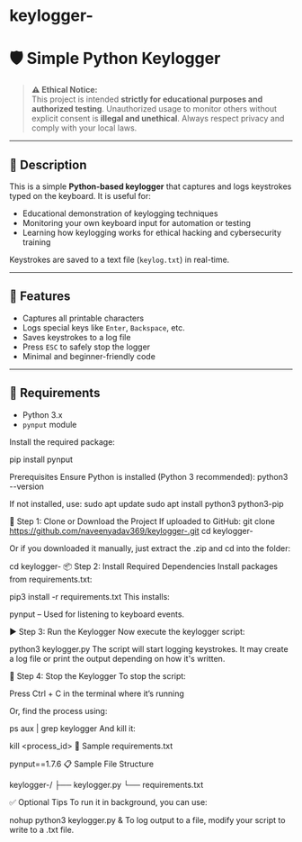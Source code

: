# keylogger-
# 🛡️ Simple Python Keylogger

> **⚠️ Ethical Notice:**  
> This project is intended **strictly for educational purposes and authorized testing**. Unauthorized usage to monitor others without explicit consent is **illegal and unethical**. Always respect privacy and comply with your local laws.

---

## 📌 Description

This is a simple **Python-based keylogger** that captures and logs keystrokes typed on the keyboard. It is useful for:
- Educational demonstration of keylogging techniques
- Monitoring your own keyboard input for automation or testing
- Learning how keylogging works for ethical hacking and cybersecurity training

Keystrokes are saved to a text file (`keylog.txt`) in real-time.

---

## 🔧 Features

- Captures all printable characters
- Logs special keys like `Enter`, `Backspace`, etc.
- Saves keystrokes to a log file
- Press `ESC` to safely stop the logger
- Minimal and beginner-friendly code

---

## 🧪 Requirements

- Python 3.x
- `pynput` module

Install the required package:

pip install pynput

 Prerequisites
Ensure Python is installed (Python 3 recommended):
python3 --version

If not installed, use:
sudo apt update
sudo apt install python3 python3-pip

📁 Step 1: Clone or Download the Project
If uploaded to GitHub:
git clone https://github.com/naveenyadav369/keylogger-.git
cd keylogger-

Or if you downloaded it manually, just extract the .zip and cd into the folder:


cd keylogger-
📦 Step 2: Install Required Dependencies
Install packages from requirements.txt:


pip3 install -r requirements.txt
This installs:

pynput – Used for listening to keyboard events.

▶️ Step 3: Run the Keylogger
Now execute the keylogger script:


python3 keylogger.py
The script will start logging keystrokes. It may create a log file or print the output depending on how it's written.

🛑 Step 4: Stop the Keylogger
To stop the script:

Press Ctrl + C in the terminal where it’s running

Or, find the process using:


ps aux | grep keylogger
And kill it:


kill <process_id>
📄 Sample requirements.txt

pynput==1.7.6
📋 Sample File Structure

keylogger-/
├── keylogger.py
└── requirements.txt

✅ Optional Tips
To run it in background, you can use:


nohup python3 keylogger.py &
To log output to a file, modify your script to write to a .txt file.



